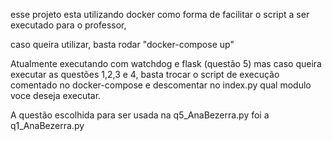 esse projeto esta utilizando docker como forma de facilitar o script a ser executado para o professor, 

caso queira utilizar, basta rodar "docker-compose up"

Atualmente executando com watchdog e flask (questão 5) mas caso queira executar as questões 1,2,3 e 4, basta trocar o script de execução comentado no docker-compose 
e descomentar no index.py qual modulo voce deseja executar.

A questão escolhida para ser usada na q5_AnaBezerra.py foi a q1_AnaBezerra.py